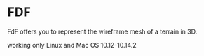 # FDF
FdF offers you to represent the wireframe mesh of a terrain in 3D.

working only Linux and Mac OS 10.12-10.14.2
